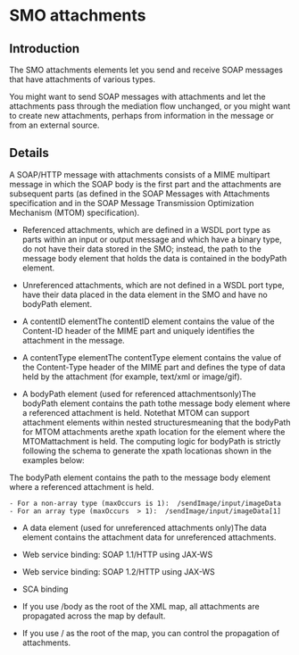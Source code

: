 # SMO attachments

## Introduction

The SMO attachments elements
let you send and receive SOAP messages that have attachments of various
types.

You might want to send SOAP messages with attachments
and let the attachments pass through the mediation flow unchanged,
or you might want to create new attachments, perhaps from information
in the message or from an external source.

## Details

A SOAP/HTTP
message with attachments consists of a MIME multipart message
in which the SOAP body is the first part and the attachments are subsequent
parts (as defined in the SOAP
Messages with Attachments specification and in the SOAP
Message Transmission Optimization Mechanism (MTOM) specification).

- Referenced attachments, which are defined in a WSDL port type
as parts within an input or output message and which have a binary
type, do not have their data stored in the SMO; instead, the path
to the message body element that holds the data is contained in the bodyPath element.
- Unreferenced attachments, which are not defined in a WSDL port
type, have their data placed in the data element
in the SMO and have no bodyPath element.

- A contentID elementThe contentID element
contains the value of the Content-ID header of the MIME part and uniquely
identifies the attachment in the message.
- A contentType elementThe contentType element
contains the value of the Content-Type header of the MIME part and
defines the type of data held by the attachment (for example, text/xml or image/gif).
- A bodyPath element (used for referenced attachmentsonly)The bodyPath element contains the path tothe message body element where a referenced attachment is held. Notethat MTOM can support attachment elements within nested structuresmeaning that the bodyPath for MTOM attachments arethe xpath location for the element where the MTOMattachment is held. The computing logic for bodyPath is strictly following the schema to generate the xpath locationas shown in the examples below:

The bodyPath element contains the path to
the message body element where a referenced attachment is held.

    - For a non-array type (maxOccurs is 1):  /sendImage/input/imageData
    - For an array type (maxOccurs  > 1):  /sendImage/input/imageData[1]
- A data element (used for unreferenced attachments
only)The data element contains the attachment
data for unreferenced attachments.

- Web service binding: SOAP 1.1/HTTP using JAX-WS
- Web service binding: SOAP 1.2/HTTP using JAX-WS
- SCA binding

- If you use /body as the root of the XML map, all attachments
are propagated across the map by default.
- If you use / as the root of the map, you can control the
propagation of attachments.